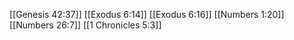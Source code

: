 [[Genesis 42:37]]
[[Exodus 6:14]]
[[Exodus 6:16]]
[[Numbers 1:20]]
[[Numbers 26:7]]
[[1 Chronicles 5:3]]
